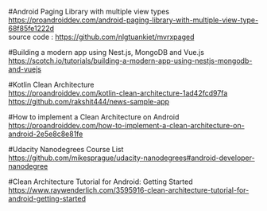 #Android Paging Library with multiple view types <br />
https://proandroiddev.com/android-paging-library-with-multiple-view-type-68f85fe1222d <br />
source code : https://github.com/nlgtuankiet/mvrxpaged

#Building a modern app using Nest.js, MongoDB and Vue.js <br />
https://scotch.io/tutorials/building-a-modern-app-using-nestjs-mongodb-and-vuejs

#Kotlin Clean Architecture <br />
https://proandroiddev.com/kotlin-clean-architecture-1ad42fcd97fa <br />
https://github.com/rakshit444/news-sample-app

#How to implement a Clean Architecture on Android <br />
https://proandroiddev.com/how-to-implement-a-clean-architecture-on-android-2e5e8c8e81fe

#Udacity Nanodegrees Course List <br />
https://github.com/mikesprague/udacity-nanodegrees#android-developer-nanodegree

#Clean Architecture Tutorial for Android: Getting Started <br>
https://www.raywenderlich.com/3595916-clean-architecture-tutorial-for-android-getting-started
